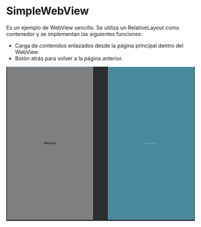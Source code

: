 # SimpleWebView

Es un ejemplo de WebView sencillo. Se utiliza un RelativeLayout como contenedor y se implementan las siguientes funciones:

- Carga de contenidos enlazados desde la página principal dentro del WebView
- Botón atrás para volver a la página anterior.

![Captura del diseño de la interfaz](https://raw.githubusercontent.com/pmdmdam2/SimpleWebView/master/app/src/main/assets/webview1.png)

